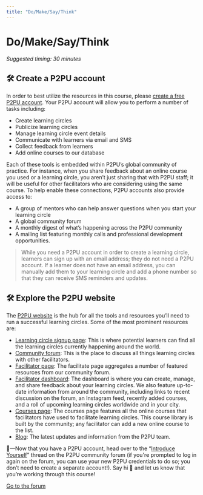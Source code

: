 ```yaml
---
title: "Do/Make/Say/Think"
---
```

# Do/Make/Say/Think

*Suggested timing: 30 minutes* 
## 🛠️ Create a P2PU account 
In order to best utilize the resources in this course, please <a href="https://learningcircles.p2pu.org/en/accounts/register/?next=/en/login_redirect/" target="_blank">create a free P2PU account</a>. Your P2PU account will allow you to perform a number of tasks including:
- Create learning circles
- Publicize learning circles
- Manage learning circle event details
- Communicate with learners via email and SMS
- Collect feedback from learners
- Add online courses to our database


Each of these tools is embedded within P2PU’s global community of practice. For instance, when you share feedback about an online course you used or a learning circle, you aren’t just sharing that with P2PU staff; it will be useful for other facilitators who are considering using the same course. To help enable these connections, P2PU accounts also provide access to:
- A group of mentors who can help answer questions when you start your learning circle
- A global community forum
- A monthly digest of what’s happening across the P2PU community
- A mailing list featuring monthly calls and professional development opportunities.


> While you need a P2PU account in order to create a learning circle, learners can sign up with an email address; they do not need a P2PU account. If a learner does not have an email address, you can manually add them to your learning circle and add a phone number so that they can receive SMS reminders and updates.

## 🛠️ Explore the P2PU website
The [P2PU website](https://www.p2pu.org/en/) is the hub for all the tools and resources you’ll need to run a successful learning circles. Some of the most prominent resources are:
- [Learning circle signup page](http://p2pu.org/learning-circles): This is where potential learners can find all the learning circles currently happening around the world.
- [Community forum](http://community.p2pu.org/): This is the place to discuss all things learning circles with other facilitators.
- [Facilitator page](https://www.p2pu.org/facilitate/): The facilitate page aggregates a number of featured resources from our community forum. 
- <a href="https://learningcircles.p2pu.org/en/" target="_blank">Facilitator dashboard</a>: The dashboard is where you can create, manage, and share feedback about your learning circles. We also feature up-to-date information from around the community, including links to recent discussion on the forum, an Instagram feed, recently added courses, and a roll of upcoming learning circles worldwide and in your city.
- [Courses page](https://www.p2pu.org/courses/): The courses page features all the online courses that facilitators have used to facilitate learning circles. This course library is built by the community; any facilitator can add a new online course to the list. 
- [Blog](https://info.p2pu.org/): The latest updates and information from the P2PU team.


🧶—Now that you have a P2PU account, head over to the “<a href="https://community.p2pu.org/t/introduce-yourself/1571/269" target="_blank">Introduce Yourself</a>” thread on the P2PU community forum (if you're prompted to log in again on the forum, you can use your new P2PU credentials to do so; you don’t need to create a separate account!). Say hi 👋 and let us know that you’re working through this course! 

<a class="btn btn-primary" href="https://community.p2pu.org/t/introduce-yourself/1571/269">Go to the forum</a>
